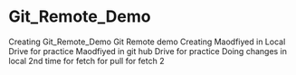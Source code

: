 # Git_Remote_Demo
Creating Git_Remote_Demo
Git Remote demo Creating
Maodfiyed in Local Drive for practice
Maodfiyed in git hub Drive for practice
Doing changes in local 2nd time
for fetch
for pull
for fetch 2
